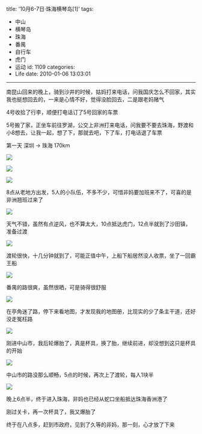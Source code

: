 title: '10月6-7日·珠海横琴岛[1]'
tags:
  - 中山
  - 横琴岛
  - 珠海
  - 番禺
  - 自行车
  - 虎门
  - 运动
id: 1109
categories:
  - Life
date: 2010-01-06 13:03:01
---
南昆山回来的晚上，骑到沙井的时候，姑妈打来电话，问我国庆怎么不回家，其实我也挺想回去的，一来是心情不好，觉得没脸回去，二是跟老妈赌气

4号收拾了行李，顺便打电话订了5号回家的车票

5号搬了家，正坐车前往罗湖，公交上非洲打来电话，问我要不要去珠海，野渡和小8想去，让我一起，想了下，那就去吧，下了车，打电话退了车票



第一天 深圳 -&gt; 珠海 170km

![](/images/2010/01/06_201007192349216515_6845.jpg)
<!--more-->
![](/images/2010/01/06_201007192349270816_6846.jpg)

![](/images/2010/01/06_201007192349336581_6847.jpg)

8点从老地方出发，5人的小队伍，不多不少，可惜非妈要加班来不了，可喜的是非洲翘班过来了



![](/images/2010/01/06_201007200001557824_6848.jpg)

天气不错，虽然有点逆风，也不算太大，10点抵达虎门，12点半就到了沙田镇，准备过渡



![](/images/2010/01/06_201007200003182865_6849.jpg)

渡轮很快，十几分钟就到了，可能正值中午，上船下船居然没人收票，坐了一回霸王船



![](/images/2010/01/06_201007200005246340_6850.jpg)

番禺的路很爽，虽然很晒，可是骑得很舒服



![](/images/2010/01/06_201007200006556823_6851.jpg)

在亭角迷了路，停下来看地图，才发现我的地图册，比现实的少了条主干道，还好没走冤枉路



![](/images/2010/01/06_201007200010480457_6852.jpg)

刚进中山市，我后轮爆胎了，真是杯具，换了胎，继续前进，却没想到这只是杯具的开始



![](/images/2010/01/06_201007200008260441_6853.jpg)

中山市的路没那么顺畅，5点的时候，再次上了渡轮，每人1块半



![](/images/2010/01/06_201007200012092576_6854.jpg)

晚上6点半，终于进入珠海，非妈也已经从蛇口坐船抵达珠海香洲港了

刚过关卡，再一次杯具了，我又爆胎了

终于在八点多，赶到市政府，见到了久等的非妈，那一刻，心才放了下来